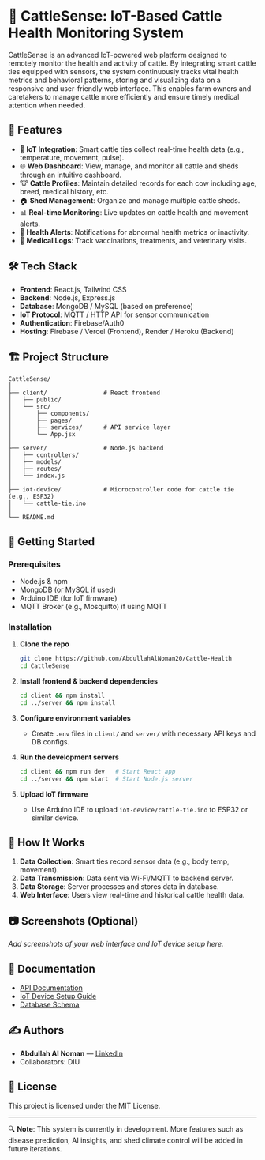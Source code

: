 
# 🐄 CattleSense: IoT-Based Cattle Health Monitoring System

CattleSense is an advanced IoT-powered web platform designed to remotely monitor the health and activity of cattle. By integrating smart cattle ties equipped with sensors, the system continuously tracks vital health metrics and behavioral patterns, storing and visualizing data on a responsive and user-friendly web interface. This enables farm owners and caretakers to manage cattle more efficiently and ensure timely medical attention when needed.

## 📌 Features

- 🔗 **IoT Integration**: Smart cattle ties collect real-time health data (e.g., temperature, movement, pulse).
- 🌐 **Web Dashboard**: View, manage, and monitor all cattle and sheds through an intuitive dashboard.
- 🐮 **Cattle Profiles**: Maintain detailed records for each cow including age, breed, medical history, etc.
- 🏠 **Shed Management**: Organize and manage multiple cattle sheds.
- 📊 **Real-time Monitoring**: Live updates on cattle health and movement alerts.
- 🔔 **Health Alerts**: Notifications for abnormal health metrics or inactivity.
- 📅 **Medical Logs**: Track vaccinations, treatments, and veterinary visits.

## 🛠️ Tech Stack

- **Frontend**: React.js, Tailwind CSS
- **Backend**: Node.js, Express.js
- **Database**: MongoDB / MySQL (based on preference)
- **IoT Protocol**: MQTT / HTTP API for sensor communication
- **Authentication**: Firebase/Auth0
- **Hosting**: Firebase / Vercel (Frontend), Render / Heroku (Backend)

## 🏗️ Project Structure

```
CattleSense/
│
├── client/                # React frontend
│   ├── public/
│   └── src/
│       ├── components/
│       ├── pages/
│       ├── services/      # API service layer
│       └── App.jsx
│
├── server/                # Node.js backend
│   ├── controllers/
│   ├── models/
│   ├── routes/
│   └── index.js
│
├── iot-device/            # Microcontroller code for cattle tie (e.g., ESP32)
│   └── cattle-tie.ino
│
└── README.md
```

## 🚀 Getting Started

### Prerequisites

- Node.js & npm
- MongoDB (or MySQL if used)
- Arduino IDE (for IoT firmware)
- MQTT Broker (e.g., Mosquitto) if using MQTT

### Installation

1. **Clone the repo**
   ```bash
   git clone https://github.com/AbdullahAlNoman20/Cattle-Health
   cd CattleSense
   ```

2. **Install frontend & backend dependencies**
   ```bash
   cd client && npm install
   cd ../server && npm install
   ```

3. **Configure environment variables**
   - Create `.env` files in `client/` and `server/` with necessary API keys and DB configs.

4. **Run the development servers**
   ```bash
   cd client && npm run dev   # Start React app
   cd ../server && npm start  # Start Node.js server
   ```

5. **Upload IoT firmware**
   - Use Arduino IDE to upload `iot-device/cattle-tie.ino` to ESP32 or similar device.

## 📡 How It Works

1. **Data Collection**: Smart ties record sensor data (e.g., body temp, movement).
2. **Data Transmission**: Data sent via Wi-Fi/MQTT to backend server.
3. **Data Storage**: Server processes and stores data in database.
4. **Web Interface**: Users view real-time and historical cattle health data.

## 📷 Screenshots (Optional)

_Add screenshots of your web interface and IoT device setup here._

## 📖 Documentation

- [API Documentation](./server/docs/API.md)
- [IoT Device Setup Guide](./iot-device/README.md)
- [Database Schema](./server/docs/DB_SCHEMA.md)

## ✍️ Authors

- **Abdullah Al Noman** — [LinkedIn](https://www.linkedin.com/in/abdullah-al-noman-khu/)
- Collaborators: DIU

## 📝 License

This project is licensed under the MIT License.

---

🔍 **Note**: This system is currently in development. More features such as disease prediction, AI insights, and shed climate control will be added in future iterations.
